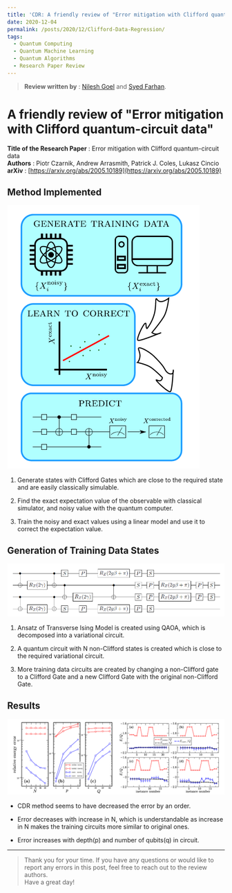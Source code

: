 ```yaml
---
title: 'CDR: A friendly review of "Error mitigation with Clifford quantum-circuit data"'
date: 2020-12-04
permalink: /posts/2020/12/Clifford-Data-Regression/
tags:
  - Quantum Computing
  - Quantum Machine Learning
  - Quantum Algorithms
  - Research Paper Review
---
```


> **Review written by** : [Nilesh Goel](https://www.linkedin.com/in/nilesh-goel/) and [Syed Farhan](https://www.linkedin.com/in/syedfarhanahmad/).  

# A friendly review of "Error mitigation with Clifford quantum-circuit data"

**Title of the Research Paper** : Error mitigation with Clifford quantum-circuit data  
**Authors** : Piotr Czarnik, Andrew Arrasmith, Patrick J. Coles, Lukasz Cincio  
**arXiv** : [https://arxiv.org/abs/2005.10189](https://arxiv.org/abs/2005.10189)   


## Method Implemented

![Method implemented](https://raw.githubusercontent.com/born-2learn/born-2learn.github.io/master/_posts/images/cdr/method-implementation.png)  

1. Generate states with Clifford Gates which are close to the required state and are easily classically simulable.
   
2. Find the exact expectation value of the observable with classical simulator, and noisy value with the quantum computer.
   
3. Train the noisy and exact values using a linear model and use it to correct the expectation value.

## Generation of Training Data States

![circuit](https://raw.githubusercontent.com/born-2learn/born-2learn.github.io/master/_posts/images/cdr/circuit.png)  

1. Ansatz of Transverse Ising Model is created using QAOA,
which is decomposed into a variational circuit.

2. A quantum circuit with N non-Clifford states is created which
is close to the required variational circuit.

3. More training data circuits are created by changing a
non-Clifford gate to a Clifford Gate and a new Clifford Gate
with the original non-Clifford Gate.  

## Results

![results](https://raw.githubusercontent.com/born-2learn/born-2learn.github.io/master/_posts/images/cdr/results.png)  

- CDR method seems to have decreased the
error by an order.

- Error decreases with increase in N, which is
understandable as increase in N makes the
training circuits more similar to original ones.

- Error increases with depth(p) and number of
qubits(q) in circuit.

---
> Thank you for your time. If you have any questions or would like to report any errors in this post, feel free to reach out to the review authors.  
> Have a great day!

